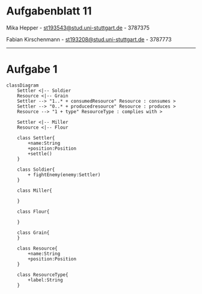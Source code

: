 # Aufgabenblatt 11
Mika Hepper - st193543@stud.uni-stuttgart.de - 3787375

Fabian Kirschenmann - st193208@stud.uni-stuttgart.de - 3787773

---

# Aufgabe 1
```mermaid
classDiagram
    Settler <|-- Soldier
    Resource <|-- Grain
    Settler --> "1..* + consumedResource" Resource : consumes >
    Settler --> "0..* + producedresource" Resource : produces >
    Resource --> "1 + type" ResourceType : complies with >
    
    Settler <|-- Miller
    Resource <|-- Flour

    class Settler{
        +name:String
        +position:Position
        +settle()
    }

    class Soldier{
        + fightEnemy(enemy:Settler)
    }
    
    class Miller{
        
    }
    
    class Flour{
        
    }

    class Grain{
    }

    class Resource{
        +name:String
        +position:Position
    }

    class ResourceType{
        +label:String
    }
```